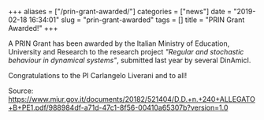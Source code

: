 +++
aliases = ["/prin-grant-awarded/"]
categories = ["news"]
date = "2019-02-18 16:34:01"
slug = "prin-grant-awarded"
tags = []
title = "PRIN Grant Awarded!"
+++

A PRIN Grant has been awarded by the Italian Ministry of Education,
University and Research to the research project *"Regular and stochastic
behaviour in dynamical systems"*, submitted last year by several
DinAmicI.

Congratulations to the PI Carlangelo Liverani and to all!

Source:
<https://www.miur.gov.it/documents/20182/521404/D.D.+n.+240+ALLEGATO+B+PE1.pdf/988984df-a71d-47c1-8f56-00410a65307b?version=1.0>

